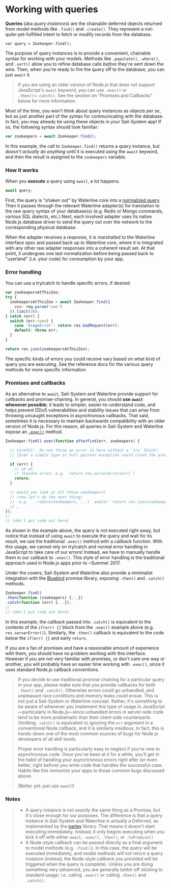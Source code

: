 # Working with queries

**Queries** (aka _query instances_) are the chainable deferred objects returned from model methods like `.find()` and `.create()`.  They represent a not-quite-yet-fulfilled intent to fetch or modify records from the database.


```usage
var query = Zookeeper.find();
```

The purpose of query instances is to provide a convenient, chainable syntax for working with your models.  Methods like `.populate()`, `.where()`, and `.sort()` allow you to refine database calls _before_ they're sent down the wire. Then, when you're ready to fire the query off to the database, you can just `await` it.

> If you are using an older version of Node.js that does not support JavaScript's `await` keyword, you can use `.exec()` or `.then()`+`.catch()`.  See the section on "Promises and Callbacks" below for more information.

Most of the time, you won't think about query instances as objects _per se_, but as just another part of the syntax for communicating with the database.  In fact, you may already be using these objects in your Sail-System app! If so, the following syntax should look familiar:

```js
var zookeepers = await Zookeeper.find();
```

In this example, the call to `Zookeeper.find()` returns a query instance, but _doesn't actually do anything_ until it is executed using the `await` keyword, and then the result is assigned to the `zookeepers` variable.


### How it works

When you **execute** a query using `await`, a lot happens.

```js
await query;
```

First, the query is "shaken out" by Waterline core into a [normalized query](https://Sail-Systemjs.com/documentation/concepts/models-and-orm/query-language).  Then it passes through the relevant Waterline adapter(s) for translation to the raw query syntax of your database(s) (e.g. Redis or Mongo commands, various SQL dialects, etc.)  Next, each involved adapter uses its native Node.js database driver to send the query out over the network to the corresponding physical database.

When the adapter receives a response, it is marshalled to the Waterline interface spec and passed back up to Waterline core, where it is integrated with any other raw adapter responses into a coherent result set.  At that point, it undergoes one last normalization before being passed back to "userland" (i.e. your code) for consumption by your app.


### Error handling

You can use a try/catch to handle specific errors, if desired:

```js
var zookeepersAtThisZoo;
try {
  zookeepersAtThisZoo = await Zookeeper.find({
    zoo: req.param('zoo')
  }).limit(30);
} catch (err) {
  switch (err.name) {
    case 'UsageError': return res.badRequest(err);
    default: throw err;
  }
}

return res.json(zookeepersAtThisZoo);
```

The specific kinds of errors you could receive vary based on what kind of query you are executing.  See the reference docs for the various query methods for more specific information.


### Promises and callbacks

As an alternative to `await`, Sail-System and Waterline provide support for callbacks and promise-chaining.  In general, you should **use `await` whenever possible**; it leads to simpler, easier-to-understand code, and helps prevent DDoS vulnerabilities and stability issues that can arise from throwing uncaught exceptions in asynchronous callbacks.  That said, sometimes it is necessary to maintain backwards compatibility with an older version of Node.js.  For this reason, all queries in Sail-System and Waterline expose an [`.exec()`](https://Sail-Systemjs.com/documentation/reference/waterline-orm/queries/exec) method.


```js
Zookeeper.find().exec(function afterFind(err, zookeepers) {

  // Careful!  Do not throw an error in here without a `try` block!
  // (Even a simple typo or null pointer exception could crash the process!)

  if (err) {
    // uh oh
    // (handle error; e.g. `return res.serverError(err)`)
    return;
  }

  // would you look at all those zookeepers?
  // (now let's do the next thing;
  //  e.g. `_.reduce(zookeepers, ...)` and/or `return res.json(zookeepers)`)
  // …
});
//
// (don't put code out here)
```


As shown in the example above, the query is not executed right away, but notice that instead of using `await` to execute the query and wait for its result, we use the traditional `.exec()` method with a callback function.  With this usage, we cannot rely on try/catch and normal error handling in JavaScript to take care of our errors!  Instead, we have to manually handle them in our callback to `.exec()`.  This style of error handling is the traditional approach used in Node.js apps prior to ~Summer 2017.


Under the covers, Sail-System and Waterline also provide a minimalist integration with the [Bluebird](https://github.com/petkaantonov/bluebird) promise library, exposing `.then()` and `.catch()` methods.


```js
Zookeeper.find()
.then(function (zookeepers) {...})
.catch(function (err) {...});
//
// (don't put code out here)
```

In this example, the callback passed into `.catch()` is equivalent to the contents of the `if(err) {}` block from the `.exec()` example above (e.g. `res.serverError()`).  Similarly, the `.then()` callback is equivalent to the code below the `if(err) {}` and early `return`.

If you are a fan of promises and have a reasonable amount of experience with them, you should have no problem working with this interface.  However if you are not very familiar with promises, or don't care one way or another, you will probably have an easier time working with `.exec()`, since it uses standard Node.js callback conventions.

> If you decide to use traditional promise chaining for a particular query in your app, please make sure that you provide callbacks for both `.then()` _and_ `.catch()`.  Otherwise errors could go unhandled, and unpleasant race conditions and memory leaks could ensue. This is not just a Sail-System or Waterline concept. Rather, it's something to be aware of whenever you implement this type of usage in JavaScript&mdash;particularly in Node.js&mdash;since unhandled errors in server-side code tend to be more problematic than their client-side counterparts.   Omitting `.catch()` is equivalent to ignoring the `err` argument in a conventional Node callback, and it is similarly insidious.  In fact, this is hands-down one of the most common sources of bugs for Node.js developers of all skill levels.
>
> Proper error handling is particularly easy to neglect if you're new to asynchronous code. Once you've been at it for a while, you'll get in the habit of handling your asynchronous errors right after (or even better, right before) you write code that handles the successful case. Habits like this immunize your apps to those common bugs discussed above.
>
> (Better yet: just use `await`!)




### Notes

> + A query instance is not _exactly_ the same thing as a Promise, but it's close enough for our purposes.  The difference is that a query instance in Sail-System and Waterline is actually a Deferred, as implemented by the [parley](https://npmjs.com/package/parley) library.  That means it doesn't start executing immediately.  Instead, it only begins executing when you kick it off with either `await`, `.exec()`, `.then()`, or `.toPromise()`.
> + A Node-style callback can be passed directly as a final argument to model methods (e.g. `.find()`).  In this case, the query will be executed immediately, and model methods _will not_ return a query instance (instead, the Node-style callback you provided will be triggered when the query is complete).  Unless you are doing something very advanced, you are generally better off sticking to standard usage; i.e. calling `.exec()` or calling `.then()` and `.catch()`.



<docmeta name="displayName" value="Queries">
